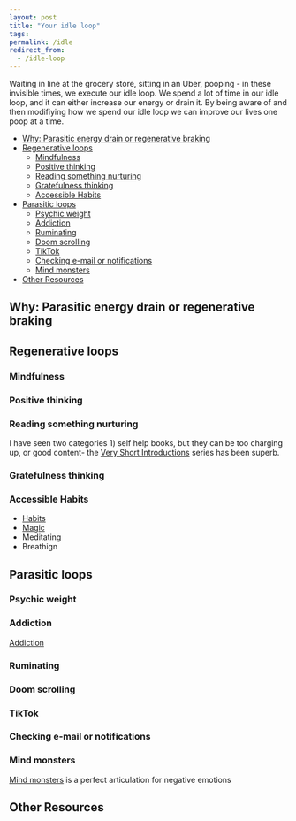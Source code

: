 ```yaml
---
layout: post
title: "Your idle loop"
tags:
permalink: /idle
redirect_from:
  - /idle-loop
---
```


Waiting in line at the grocery store, sitting in an Uber, pooping - in these invisible times, we execute our idle loop. We spend a lot of time in our idle loop, and it can either increase our energy or drain it. By being aware of and then modifiying how we spend our idle loop we can improve our lives one poop at a time.

<!-- prettier-ignore-start -->

<!-- vim-markdown-toc GFM -->

- [Why: Parasitic energy drain or regenerative braking](#why-parasitic-energy-drain-or-regenerative-braking)
- [Regenerative loops](#regenerative-loops)
    - [Mindfulness](#mindfulness)
    - [Positive thinking](#positive-thinking)
    - [Reading something nurturing](#reading-something-nurturing)
    - [Gratefulness thinking](#gratefulness-thinking)
    - [Accessible Habits](#accessible-habits)
- [Parasitic loops](#parasitic-loops)
    - [Psychic weight](#psychic-weight)
    - [Addiction](#addiction)
    - [Ruminating](#ruminating)
    - [Doom scrolling](#doom-scrolling)
    - [TikTok](#tiktok)
    - [Checking e-mail or notifications](#checking-e-mail-or-notifications)
    - [Mind monsters](#mind-monsters)
- [Other Resources](#other-resources)

<!-- vim-markdown-toc -->
<!-- prettier-ignore-end -->

## Why: Parasitic energy drain or regenerative braking

## Regenerative loops

### Mindfulness

### Positive thinking

### Reading something nurturing

I have seen two categories 1) self help books, but they can be too charging up, or good content- the [Very Short Introductions](https://global.oup.com/academic/content/series/v/very-short-introductions-vsi/) series has been superb.

### Gratefulness thinking

### Accessible Habits

- [Habits](/habits)
- [Magic](/magic)
- Meditating
- Breathign

## Parasitic loops

### Psychic weight

### Addiction

[Addiction](/addiction)

### Ruminating

### Doom scrolling

### TikTok

### Checking e-mail or notifications

### Mind monsters

[Mind monsters](/mind-monsters) is a perfect articulation for negative emotions

## Other Resources
